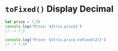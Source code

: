 # `toFixed()` Display Decimal
```js
let price = 7,50
console.log('Price: ${tris.price}')
// -> 7,5

console.log('Price: ${tris.price.toFixed(2)}')
// -> 7,50
```
